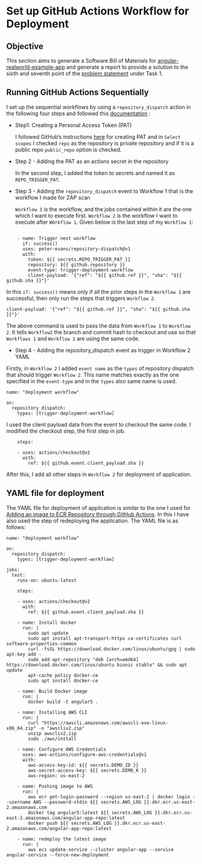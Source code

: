 
# Set up GitHub Actions Workflow for Deployment

## Objective

This section aims to generate a Software Bill of Materials for [angular-realworld-example-app](https://github.com/gothinkster/angular-realworld-example-app) and generate a report to provide a solution to the sixth and seventh point of the [problem statement](https://cloud-native.netlify.app/problem-statement/) under Task 1.

## Running GitHub Actions Sequentially

I set up the sequential workflows by using a `repository_dispatch` action in the following four steps and followed this [documentation](https://stevenmortimer.com/running-github-actions-sequentially/) :

* Step1: Creating a Personal Access Token (PAT)

    I followed GitHub’s instructions [here](https://docs.github.com/en/github/authenticating-to-github/creating-a-personal-access-token) for creating PAT and in `Select scopes` I checked `repo` as the repository is private repository and if it is a public repo `public_repo` option is checked.

* Step 2 - Adding the PAT as an actions secret in the repository

    In the second step, I added the token to secrets and named it as `REPO_TRIGGER_PAT`.

* Step 3 - Adding the `repository_dispatch` event to Workflow 1 that is the workflow I made for ZAP scan

    `Workflow 1` is the workflow, and the jobs contained within it are the one which I want to execute first. `Workflow 2` is the workflow I want to execute after `WOrkflow 1`. Given below is the last step of my `Workflow 1`:

```

    - name: Trigger next workflow
      if: success()
      uses: peter-evans/repository-dispatch@v1
      with:
        token: ${{ secrets.REPO_TRIGGER_PAT }}
        repository: ${{ github.repository }}
        event-type: trigger-deployment-workflow
        client-payload: '{"ref": "${{ github.ref }}", "sha": "${{ github.sha }}"}'
```
In this `if: success()` means only if all the prior steps in the `Workflow 1` are successful, then only run the steps that triggers `Workflow 2`.

```
client-payload: '{"ref": "${{ github.ref }}", "sha": "${{ github.sha }}"}'
```
The above command is used to pass the data from `Workflow 1` to `Workflow 2`. It tells `Workflow2` the branch and commit hash to checkout and use so that `Workflows 1` and `Workflow 2` are using the same code. 

* Step 4 - Adding the repository_dispatch event as trigger in Workflow 2 YAML

Firstly, in `Workflow 2` I added `event name` as the `types` of repository dispatch that should trigger `Workflow 2`. This name matches exactly as the one specified in the `event-type` and in the `types` also same name is used.
```
name: "deployment workflow"

on:
  repository_dispatch:
    types: [trigger-deployment-workflow]
```
I used the client payload data from the event to checkout the same code. I modified the checkout step, the first step in job.
```
    steps:
    
    - uses: actions/checkout@v2
      with:
        ref: ${{ github.event.client_payload.sha }}
```
After this, I add all other steps in `Workflow 2` for deployment of application.

## YAML file for deployment

The YAML file for deployment of application is similar to the one I used for [Adding an image to ECR Repository through GitHub Actions](https://cloud-native.netlify.app/dast/#adding-an-image-to-ecr-repository-through-github-actions). In this I have also used the step of redeploying the application. The YAML file is as follows:

```
name: "deployment workflow"

on:
  repository_dispatch:
    types: [trigger-deployment-workflow]

jobs:
  test:
    runs-on: ubuntu-latest
    
    steps:
    
    - uses: actions/checkout@v2
      with:
        ref: ${{ github.event.client_payload.sha }}
    
    - name: Install docker
      run: |
        sudo apt update
        sudo apt install apt-transport-https ca-certificates curl software-properties-common
        curl -fsSL https://download.docker.com/linux/ubuntu/gpg | sudo apt-key add -
        sudo add-apt-repository "deb [arch=amd64] https://download.docker.com/linux/ubuntu bionic stable" && sudo apt update
        apt-cache policy docker-ce
        sudo apt install docker-ce
        
    - name: Build Docker image
      run: |
        docker build -t angular5 .
    
    - name: Installing AWS CLI
      run: |
        curl "https://awscli.amazonaws.com/awscli-exe-linux-x86_64.zip" -o "awscliv2.zip"
        unzip awscliv2.zip
        sudo ./aws/install
        
    - name: Configure AWS Credentials
      uses: aws-actions/configure-aws-credentials@v1
      with:
        aws-access-key-id: ${{ secrets.DEMO_ID }}
        aws-secret-access-key: ${{ secrets.DEMO_K }}
        aws-region: us-east-2
        
    - name: Pushing image to AWS
      run: |
        aws ecr get-login-password --region us-east-2 | docker login --username AWS --password-stdin ${{ secrets.AWS_LOG }}.dkr.ecr.us-east-2.amazonaws.com  
        docker tag angular5:latest ${{ secrets.AWS_LOG }}.dkr.ecr.us-east-2.amazonaws.com/angular-app-repo:latest        
        docker push ${{ secrets.AWS_LOG }}.dkr.ecr.us-east-2.amazonaws.com/angular-app-repo:latest
        
    - name: redeploy the latest image
      run: |
        aws ecs update-service --cluster angular-app --service angular-service --force-new-deployment
```
 